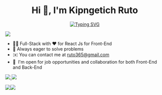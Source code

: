 <h1 align="center"> Hi 👋, I'm Kipngetich Ruto </h1>

<!--
**kipngetich-ruto/kipngetich-ruto** is a ✨ _special_ ✨ repository because its `README.md` (this file) appears on your GitHub profile.

Here are some ideas to get you started:

- 🔭 I’m currently working on ...
- 🌱 I’m currently learning ...
- 👯 I’m looking to collaborate on ...
- 🤔 I’m looking for help with ...
- 💬 Ask me about ...
- 📫 How to reach me: ...
- 😄 Pronouns: ...
- ⚡ Fun fact: ...
-->

<p align='center'>
    <a href="https://git.io/typing-svg"><img src="https://readme-typing-svg.demolab.com?font=Fira+Code&pause=1000&color=FF6437&width=435&lines=Full-stack+Web+Developer;Always+ready+to+Learn+new+Skills;Open+for+new+Opportunities" alt="Typing SVG" /></a>
</p>

![](https://komarev.com/ghpvc/?username=kipngetich-ruto&label=PROFILE+VIEWS&base=10&abbreviated=true&style=for-the-badge&color=brightgreen)

* 👨‍💻 Full-Stack with ❤️ for React Js for Front-End
* 🚀 Always eager to solve problems
* ✉️ You can contact me at [ruto365@gmail.com](mailto:ruto36@gmail.com)
* 🤝  I'm open for job opportunities and collaboration for both Front-End and Back-End

<a href="https://www.github.com/kipngetich-ruto" target="_blank" rel="noreferrer">
    <img src="https://img.shields.io/github/followers/kipngetich-ruto?logo=github&style=for-the-badge&color=brightgreen&labelColor=1c1917"/>
</a>
<a href="https://www.x.com/ruto365" target="_blank" rel="noreferrer">
    <img src="https://img.shields.io/twitter/follow/ruto365?style=for-the-badge&logo=twitter&color=brightgreen&labelColor=1c1917
    "/>
</a>

<a href="https://www.github.com/kipngetich-ruto" target="_blank" rel="noreferrer"><img
src="https://img.shields.io/github/followers/kipngetich-ruto?logo=github&style=for-the-badge&color=brightgreen&labelColor=1c1917" /></a><a href="https://www.x.com/ruto365" target="_blank" rel="noreferrer"><img
src="https://img.shields.io/twitter/follow/ruto365?logo=twitter&style=for-the-badge&color=brightgreen&labelColor=1c1917"
/></a>